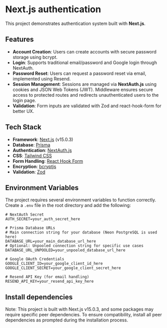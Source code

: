 # Next.js authentication

This project demonstrates authentication system built with **Next.js**.

## Features

- **Account Creation**: Users can create accounts with secure password storage using bcrypt.
- **Login**: Supports traditional email/password and Google login through NextAuth.
- **Password Reset**: Users can request a password reset via email, implemented using Resend.
- **Session Management**: Sessions are managed via **NextAuth.js** using cookies and JSON Web Tokens (JWT). Middleware ensures secure access to protected routes and redirects unauthenticated users to the login page.
- **Validation**: Form inputs are validated with Zod and react-hook-form for better UX.

## Tech Stack

- **Framework**: [Next.js](https://nextjs.org) (v15.0.3)
- **Database**: [Prisma](https://www.prisma.io)
- **Authentication**: [NextAuth.js](https://next-auth.js.org)
- **CSS**: [Tailwind CSS](https://tailwindcss.com)
- **Form Handling**: [React Hook Form](https://react-hook-form.com)
- **Encryption**: [bcryptjs](https://github.com/dcodeIO/bcrypt.js)
- **Validation**: [Zod](https://zod.dev)

## Environment Variables

The project requires several environment variables to function correctly. Create a `.env` file in the root directory and add the following:

```plaintext
# NextAuth Secret
AUTH_SECRET=your_auth_secret_here

# Prisma Database URLs
# Main connection string for your database (Neon PostgreSQL is used here)
DATABASE_URL=your_main_database_url_here
# Optional: Unpooled connection string for specific use cases
DATABASE_URL_UNPOOLED=your_unpooled_database_url_here

# Google OAuth Credentials
GOOGLE_CLIENT_ID=your_google_client_id_here
GOOGLE_CLIENT_SECRET=your_google_client_secret_here

# Resend API Key (for email handling)
RESEND_API_KEY=your_resend_api_key_here
```

## Install dependencies

Note: This project is built with Next.js v15.0.3, and some packages may require specific peer dependencies. To ensure compatibility, install all peer dependencies as prompted during the installation process.

